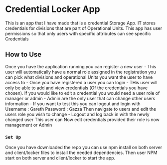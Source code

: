 # Credential Locker App

This is an app that I have made that is a credential Storage App. IT stores credentials for divisions that are part of Operational Units. This app has user permissions so that only users with specific attributes can see specific Credentials

## How to Use

Once you have the application running you can register a new user - This user will automatically have a normal role assigned in the registration you can pick what divisions and operational Units you want the user to have access to - Once you have registered a user you can login  - THis user will only be able to add and view credentials (Of the credentials you have chosen). 
If you would like to edit a credential you would need a user role of manager or admin - Admin are the only user that can change other users information - If you want to test this you can logout and login with 
Username : Gareth
Password : Gazza 
Then navigate to users and edit the users role you wish to change - Logout and log back in with the newly changed user 
This user can Now edit credentials provided their role is now management or Admin  

### `Set Up`

Once you have downloaded the repo you can use npm install on both server and client/locker files to install the needed dependencies.
Then user NPM start on both server and client/locker to start the app.


